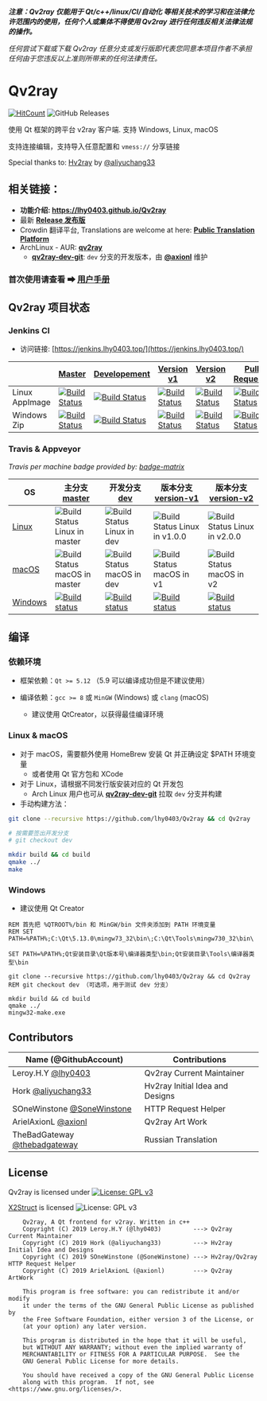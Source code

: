 ***注意：Qv2ray 仅能用于 Qt/c++/linux/CI/自动化 等相关技术的学习和在法律允许范围内的使用，任何个人或集体不得使用 Qv2ray 进行任何违反相关法律法规的操作。***

*任何尝试下载或下载 Qv2ray 任意分支或发行版即代表您同意本项目作者不承担任何由于您违反以上准则所带来的任何法律责任。*

# Qv2ray

[![HitCount](http://hits.dwyl.io/lhy0403/Qv2ray.svg)](http://hits.dwyl.io/lhy0403/Qv2ray) ![GitHub Releases](https://img.shields.io/github/downloads/lhy0403/Qv2ray/latest/total?style=flat-square)

使用 Qt 框架的跨平台 v2ray 客户端. 支持 Windows, Linux, macOS

支持连接编辑，支持导入任意配置和 `vmess://`  分享链接

Special thanks to: [Hv2ray](https://github.com/aliyuchang33/Hv2ray) by [@aliyuchang33](https://github.com/aliyuchang33)

## 相关链接：

 - **功能介绍: https://lhy0403.github.io/Qv2ray**
 - 最新 **[Release 发布版](https://github.com/lhy0403/Qv2ray/releases/latest)**
 - Crowdin 翻译平台, Translations are welcome at here: **[Public Translation Platform](https://crwd.in/qv2ray)**
 - ArchLinux - AUR: **[qv2ray](https://aur.archlinux.org/packages/qv2ray/)**
    - **[qv2ray-dev-git](https://aur.archlinux.org/packages/qv2ray-dev-git)**: `dev` 分支的开发版本，由 **[@axionl](https://github.com/axionl)** 维护

### 首次使用请查看 ➡ [用户手册](https://lhy0403.github.io/Qv2ray)



## Qv2ray 项目状态

### Jenkins CI 

- 访问链接: [https://jenkins.lhy0403.top/](https://jenkins.lhy0403.top/)

|                | [Master](https://github.com/lhy0403/Qv2ray/tree/master)      | [Developement](https://github.com/lhy0403/Qv2ray/tree/dev)   | [Version v1](https://github.com/lhy0403/Qv2ray/tree/version-v1) | [Version v2](https://github.com/lhy0403/Qv2ray/tree/version-v2) | [Pull Requests](https://github.com/lhy0403/Qv2ray/pulls)     |
| -------------- | ------------------------------------------------------------ | ------------------------------------------------------------ | ------------------------------------------------------------ | ------------------------------------------------------------ | ------------------------------------------------------------ |
| Linux AppImage | [![Build Status](https://jenkins.lhy0403.top/job/Qv2ray-AppImage-Release/badge/icon)](https://jenkins.lhy0403.top/job/Qv2ray-AppImage-Release/) | [![Build Status](https://jenkins.lhy0403.top/job/Qv2ray-AppImage-Dev/badge/icon)](https://jenkins.lhy0403.top/job/Qv2ray-AppImage-Dev/) | [![Build Status](https://jenkins.lhy0403.top/job/Qv2ray-AppImage-Version1/badge/icon)](https://jenkins.lhy0403.top/job/Qv2ray-AppImage-Version1/) | [![Build Status](https://jenkins.lhy0403.top/job/Qv2ray-AppImage-Version2/badge/icon)](https://jenkins.lhy0403.top/job/Qv2ray-AppImage-Version2/) | [![Build Status](https://jenkins.lhy0403.top/job/Qv2ray-AppImage-PullRequest/badge/icon)](https://jenkins.lhy0403.top/job/Qv2ray-AppImage-PullRequest/) |
| Windows Zip    | [![Build Status](https://jenkins.lhy0403.top/job/Qv2ray-Win32-Release/badge/icon)](https://jenkins.lhy0403.top/job/Qv2ray-Win32-Release/) | [![Build Status](https://jenkins.lhy0403.top/job/Qv2ray-Win32-Dev/badge/icon)](https://jenkins.lhy0403.top/job/Qv2ray-Win32-Dev/) | [![Build Status](https://jenkins.lhy0403.top/job/Qv2ray-Win32-Version1/badge/icon)](https://jenkins.lhy0403.top/job/Qv2ray-Win32-Version1/) | [![Build Status](https://jenkins.lhy0403.top/job/Qv2ray-Win32-Version2/badge/icon)](https://jenkins.lhy0403.top/job/Qv2ray-Win32-Version2/) | [![Build Status](https://jenkins.lhy0403.top/job/Qv2ray-Win32-PullRequest/badge/icon)](https://jenkins.lhy0403.top/job/Qv2ray-Win32-PullRequest/) |

### Travis & Appveyor

*Travis per machine badge provided by: [badge-matrix](https://github.com/exogen/badge-matrix)*

| OS                                                        | 主分支 [master](https://github.com/lhy0403/Qv2ray/tree/master) | 开发分支 [dev](https://github.com/lhy0403/Qv2ray/tree/dev)   | 版本分支 [version-v1](https://github.com/lhy0403/Qv2ray/tree/version-v1) | 版本分支 [version-v2](https://github.com/lhy0403/Qv2ray/tree/version-v2) |
| --------------------------------------------------------- | ------------------------------------------------------------ | ------------------------------------------------------------ | ------------------------------------------------------------ | ------------------------------------------------------------ |
| [Linux](https://travis-ci.com/lhy0403/Qv2ray)             | ![Build Status Linux in master](http://badges.herokuapp.com/travis.com/lhy0403/Qv2ray?style=flat-square&env=BADGE=linux&label=Linux-master&branch=master) | ![Build Status Linux in dev](http://badges.herokuapp.com/travis.com/lhy0403/Qv2ray?style=flat-square&env=BADGE=linux&label=Linux-dev&branch=dev) | ![Build Status Linux in v1.0.0](http://badges.herokuapp.com/travis.com/lhy0403/Qv2ray?style=flat-square&env=BADGE=linux&label=Linux-v1&branch=version-v1) | ![Build Status Linux in v2.0.0](http://badges.herokuapp.com/travis.com/lhy0403/Qv2ray?style=flat-square&env=BADGE=linux&label=Linux-v2&branch=version-v2) |
| [macOS](https://travis-ci.com/lhy0403/Qv2ray)             | ![Build Status macOS in master](http://badges.herokuapp.com/travis.com/lhy0403/Qv2ray?style=flat-square&env=BADGE=osx&label=macOS-master&branch=master) | ![Build Status macOS in dev](http://badges.herokuapp.com/travis.com/lhy0403/Qv2ray?style=flat-square&env=BADGE=osx&label=macOS-dev&branch=dev) | ![Build Status macOS in v1](http://badges.herokuapp.com/travis.com/lhy0403/Qv2ray?style=flat-square&env=BADGE=osx&label=macOS-v1&branch=version-v1) | ![Build Status macOS in v2](http://badges.herokuapp.com/travis.com/lhy0403/Qv2ray?style=flat-square&env=BADGE=osx&label=macOS-v2&branch=version-v2) |
| [Windows](https://ci.appveyor.com/project/lhy0403/qv2ray) | [![Build status](https://ci.appveyor.com/api/projects/status/i1l524ws0hiitpm4/branch/master?svg=true)](https://ci.appveyor.com/project/lhy0403/qv2ray/branch/master) | [![Build status](https://ci.appveyor.com/api/projects/status/i1l524ws0hiitpm4/branch/dev?svg=true)](https://ci.appveyor.com/project/lhy0403/qv2ray/branch/dev) | [![Build status](https://ci.appveyor.com/api/projects/status/i1l524ws0hiitpm4/branch/version-v1?svg=true)](https://ci.appveyor.com/project/lhy0403/qv2ray/branch/version-v1) | [![Build status](https://ci.appveyor.com/api/projects/status/i1l524ws0hiitpm4/branch/version-v2?svg=true)](https://ci.appveyor.com/project/lhy0403/qv2ray/branch/version-v2) |



## 编译

### 依赖环境


 - 框架依赖：`Qt >= 5.12` （5.9 可以编译成功但是不建议使用） 
 - 编译依赖：`gcc >= 8` 或 `MinGW` (Windows) 或 `clang` (macOS)

    - 建议使用 QtCreator，以获得最佳编译环境

### Linux & macOS

- 对于 macOS，需要额外使用 HomeBrew 安装 Qt 并正确设定 $PATH 环境变量
  - 或者使用 Qt 官方包和 XCode
- 对于 Linux，请根据不同发行版安装对应的 Qt 开发包 
  - Arch Linux 用户也可从 **[qv2ray-dev-git](https://aur.archlinux.org/packages/qv2ray-dev-git)** 拉取 `dev` 分支并构建
- 手动构建方法：

```bash
git clone --recursive https://github.com/lhy0403/Qv2ray && cd Qv2ray

# 按需要签出开发分支
# git checkout dev

mkdir build && cd build
qmake ../
make
```

### Windows

- 建议使用 Qt Creator

```batch
REM 首先把 %QTROOT%/bin 和 MinGW/bin 文件夹添加到 PATH 环境变量
REM SET PATH=%PATH%;C:\Qt\5.13.0\mingw73_32\bin\;C:\Qt\Tools\mingw730_32\bin\

SET PATH=%PATH%;Qt安装目录\Qt版本号\编译器类型\bin;Qt安装目录\Tools\编译器类型\bin

git clone --recursive https://github.com/lhy0403/Qv2ray && cd Qv2ray
REM git checkout dev （可选项，用于测试 dev 分支）

mkdir build && cd build
qmake ../
mingw32-make.exe
```



## Contributors

| Name (@GithubAccount)                                        | Contributions                   |
| ------------------------------------------------------------ | ------------------------------- |
| Leroy.H.Y [@lhy0403](https://github.com/lhy0403)             | Qv2ray Current Maintainer       |
| Hork [@aliyuchang33](https://github.com/aliyuchang33)        | Hv2ray Initial Idea and Designs |
| SOneWinstone [@SoneWinstone](https://github.com/SoneWinstone) | HTTP Request Helper             |
| ArielAxionL [@axionl](https://github.com/axionl)             | Qv2ray Art Work                 |
| TheBadGateway [@thebadgateway](https://github.com/thebadgateway) | Russian Translation             |



## License

Qv2ray is licensed under [![License: GPL v3](https://img.shields.io/badge/License-GPL%20v3-blue.svg)](https://www.gnu.org/licenses/gpl-3.0) 

[X2Struct](https://github.com/xyz347/x2struct) is licensed ![License: GPL v3](https://img.shields.io/badge/License-MIT-blue.svg)

```
    Qv2ray, A Qt frontend for v2ray. Written in c++
    Copyright (C) 2019 Leroy.H.Y (@lhy0403)         ---> Qv2ray Current Maintainer
    Copyright (C) 2019 Hork (@aliyuchang33)	        ---> Hv2ray Initial Idea and Designs   
    Copyright (C) 2019 SOneWinstone (@SoneWinstone) ---> Hv2ray/Qv2ray HTTP Request Helper
    Copyright (C) 2019 ArielAxionL (@axionl)		---> Qv2ray ArtWork
    
    This program is free software: you can redistribute it and/or modify
    it under the terms of the GNU General Public License as published by
    the Free Software Foundation, either version 3 of the License, or
    (at your option) any later version.

    This program is distributed in the hope that it will be useful,
    but WITHOUT ANY WARRANTY; without even the implied warranty of
    MERCHANTABILITY or FITNESS FOR A PARTICULAR PURPOSE.  See the
    GNU General Public License for more details.

    You should have received a copy of the GNU General Public License
    along with this program.  If not, see <https://www.gnu.org/licenses/>.
```
